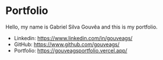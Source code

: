 # Portfolio 

Hello, my name is Gabriel Silva Gouvêa and this is my portfolio.

- Linkedin: https://www.linkedin.com/in/gouveags/
- GitHub: https://www.github.com/gouveags/
- Portfolio: https://gouveagsportfolio.vercel.app/
